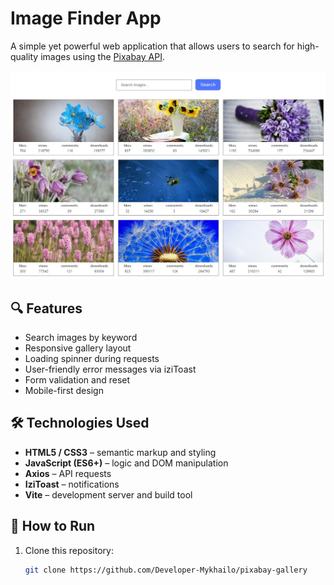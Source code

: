 # Image Finder App

A simple yet powerful web application that allows users to search for
high-quality images using the [Pixabay API](https://pixabay.com/api/).

![Image Finder Screenshot](assets/pixaby_gallery.jpg)

## 🔍 Features

- Search images by keyword
- Responsive gallery layout
- Loading spinner during requests
- User-friendly error messages via iziToast
- Form validation and reset
- Mobile-first design

## 🛠️ Technologies Used

- **HTML5 / CSS3** – semantic markup and styling
- **JavaScript (ES6+)** – logic and DOM manipulation
- **Axios** – API requests
- **IziToast** – notifications
- **Vite** – development server and build tool

## 🚀 How to Run

1. Clone this repository:
   ```bash
   git clone https://github.com/Developer-Mykhailo/pixabay-gallery
   ```
